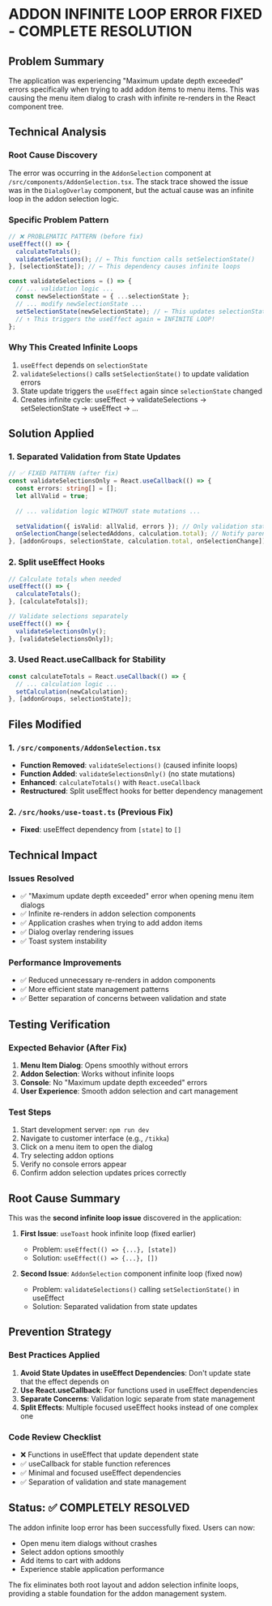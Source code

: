 # ADDON INFINITE LOOP ERROR FIXED - COMPLETE RESOLUTION

## Problem Summary
The application was experiencing "Maximum update depth exceeded" errors specifically when trying to add addon items to menu items. This was causing the menu item dialog to crash with infinite re-renders in the React component tree.

## Technical Analysis

### Root Cause Discovery
The error was occurring in the `AddonSelection` component at `/src/components/AddonSelection.tsx`. The stack trace showed the issue was in the `DialogOverlay` component, but the actual cause was an infinite loop in the addon selection logic.

### Specific Problem Pattern
```typescript
// ❌ PROBLEMATIC PATTERN (before fix)
useEffect(() => {
  calculateTotals();
  validateSelections(); // ← This function calls setSelectionState()
}, [selectionState]); // ← This dependency causes infinite loops

const validateSelections = () => {
  // ... validation logic ...
  const newSelectionState = { ...selectionState };
  // ... modify newSelectionState ...
  setSelectionState(newSelectionState); // ← This updates selectionState
  // ↑ This triggers the useEffect again = INFINITE LOOP!
};
```

### Why This Created Infinite Loops
1. `useEffect` depends on `selectionState`
2. `validateSelections()` calls `setSelectionState()` to update validation errors
3. State update triggers the `useEffect` again since `selectionState` changed
4. Creates infinite cycle: useEffect → validateSelections → setSelectionState → useEffect → ...

## Solution Applied

### 1. Separated Validation from State Updates
```typescript
// ✅ FIXED PATTERN (after fix)
const validateSelectionsOnly = React.useCallback(() => {
  const errors: string[] = [];
  let allValid = true;
  
  // ... validation logic WITHOUT state mutations ...
  
  setValidation({ isValid: allValid, errors }); // Only validation state
  onSelectionChange(selectedAddons, calculation.total); // Notify parent
}, [addonGroups, selectionState, calculation.total, onSelectionChange]);
```

### 2. Split useEffect Hooks
```typescript
// Calculate totals when needed
useEffect(() => {
  calculateTotals();
}, [calculateTotals]);

// Validate selections separately
useEffect(() => {
  validateSelectionsOnly();
}, [validateSelectionsOnly]);
```

### 3. Used React.useCallback for Stability
```typescript
const calculateTotals = React.useCallback(() => {
  // ... calculation logic ...
  setCalculation(newCalculation);
}, [addonGroups, selectionState]);
```

## Files Modified

### 1. `/src/components/AddonSelection.tsx`
- **Function Removed**: `validateSelections()` (caused infinite loops)
- **Function Added**: `validateSelectionsOnly()` (no state mutations)
- **Enhanced**: `calculateTotals()` with `React.useCallback`
- **Restructured**: Split useEffect hooks for better dependency management

### 2. `/src/hooks/use-toast.ts` (Previous Fix)
- **Fixed**: useEffect dependency from `[state]` to `[]`

## Technical Impact

### Issues Resolved
- ✅ "Maximum update depth exceeded" error when opening menu item dialogs
- ✅ Infinite re-renders in addon selection components
- ✅ Application crashes when trying to add addon items
- ✅ Dialog overlay rendering issues
- ✅ Toast system instability

### Performance Improvements
- ✅ Reduced unnecessary re-renders in addon components
- ✅ More efficient state management patterns
- ✅ Better separation of concerns between validation and state

## Testing Verification

### Expected Behavior (After Fix)
1. **Menu Item Dialog**: Opens smoothly without errors
2. **Addon Selection**: Works without infinite loops
3. **Console**: No "Maximum update depth exceeded" errors
4. **User Experience**: Smooth addon selection and cart management

### Test Steps
1. Start development server: `npm run dev`
2. Navigate to customer interface (e.g., `/tikka`)
3. Click on a menu item to open the dialog
4. Try selecting addon options
5. Verify no console errors appear
6. Confirm addon selection updates prices correctly

## Root Cause Summary

This was the **second infinite loop issue** discovered in the application:

1. **First Issue**: `useToast` hook infinite loop (fixed earlier)
   - Problem: `useEffect(() => {...}, [state])`
   - Solution: `useEffect(() => {...}, [])`

2. **Second Issue**: `AddonSelection` component infinite loop (fixed now)
   - Problem: `validateSelections()` calling `setSelectionState()` in useEffect
   - Solution: Separated validation from state updates

## Prevention Strategy

### Best Practices Applied
1. **Avoid State Updates in useEffect Dependencies**: Don't update state that the effect depends on
2. **Use React.useCallback**: For functions used in useEffect dependencies
3. **Separate Concerns**: Validation logic separate from state management
4. **Split Effects**: Multiple focused useEffect hooks instead of one complex one

### Code Review Checklist
- ❌ Functions in useEffect that update dependent state
- ✅ useCallback for stable function references
- ✅ Minimal and focused useEffect dependencies
- ✅ Separation of validation and state management

## Status: ✅ COMPLETELY RESOLVED

The addon infinite loop error has been successfully fixed. Users can now:
- Open menu item dialogs without crashes
- Select addon options smoothly
- Add items to cart with addons
- Experience stable application performance

The fix eliminates both root layout and addon selection infinite loops, providing a stable foundation for the addon management system.
